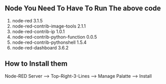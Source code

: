 ## Node You Need To Have To Run The above code

1. node-red 3.1.5
2. node-red-contrib-image-tools 2.1.1
3. node-red-contrib-ip 1.0.1
4. node-red-contrib-python-function 0.0.5
5. node-red-contrib-pythonshell 1.5.4
6. node-red-dashboard 3.6.2

## How to Install them
Node-RED Server --> Top-Right-3-Lines --> Manage Palatte --> Install

